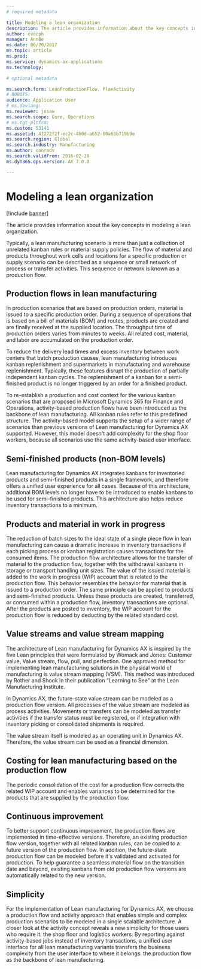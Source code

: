 ```yaml
---
# required metadata

title: Modeling a lean organization
description: The article provides information about the key concepts in modeling a lean organization. 
author: cvocph
manager: AnnBe
ms.date: 06/20/2017
ms.topic: article
ms.prod: 
ms.service: dynamics-ax-applications
ms.technology: 

# optional metadata

ms.search.form: LeanProductionFlow, PlanActivity
# ROBOTS: 
audience: Application User
# ms.devlang: 
ms.reviewer: josaw
ms.search.scope: Core, Operations
# ms.tgt_pltfrm: 
ms.custom: 53141
ms.assetid: 4f272f2f-ec2c-4b0d-a652-00a63b719b9e
ms.search.region: Global
ms.search.industry: Manufacturing
ms.author: conradv
ms.search.validFrom: 2016-02-28
ms.dyn365.ops.version: AX 7.0.0

---
```


# Modeling a lean organization

[!include [banner](../includes/banner.md)]

The article provides information about the key concepts in modeling a lean organization. 

Typically, a lean manufacturing scenario is more than just a collection of unrelated kanban rules or material supply policies. The flow of material and products throughout work cells and locations for a specific production or supply scenario can be described as a sequence or small network of process or transfer activities. This sequence or network is known as a production flow.

## Production flows in lean manufacturing
In production scenarios that are based on production orders, material is issued to a specific production order. During a sequence of operations that is based on a bill of materials (BOM) and routes, products are created and are finally received at the supplied location. The throughput time of production orders varies from minutes to weeks. All related cost, material, and labor are accumulated on the production order. 

To reduce the delivery lead times and excess inventory between work centers that batch production causes, lean manufacturing introduces kanban replenishment and supermarkets in manufacturing and warehouse replenishment. Typically, these features disrupt the production of partially independent kanban cycles. The replenishment of a kanban for a semi-finished product is no longer triggered by an order for a finished product. 

To re-establish a production and cost context for the various kanban scenarios that are proposed in Microsoft Dynamics 365 for Finance and Operations, activity-based production flows have been introduced as the backbone of lean manufacturing. All kanban rules refer to this predefined structure. The activity-based model supports the setup of a wider range of scenarios than previous versions of Lean manufacturing for Dynamics AX supported. However, this model doesn't add complexity for the shop floor workers, because all scenarios use the same activity-based user interface.

## Semi-finished products (non-BOM levels)
Lean manufacturing for Dynamics AX integrates kanbans for inventoried products and semi-finished products in a single framework, and therefore offers a unified user experience for all cases. Because of this architecture, additional BOM levels no longer have to be introduced to enable kanbans to be used for semi-finished products. This architecture also helps reduce inventory transactions to a minimum.

## Products and material in work in progress
The reduction of batch sizes to the ideal state of a single piece flow in lean manufacturing can cause a dramatic increase in inventory transactions if each picking process or kanban registration causes transactions for the consumed items. The production flow architecture allows for the transfer of material to the production flow, together with the withdrawal kanbans in storage or transport handling unit sizes. The value of the issued material is added to the work in progress (WIP) account that is related to the production flow. This behavior resembles the behavior for material that is issued to a production order. The same principle can be applied to products and semi-finished products. Unless these products are created, transferred, or consumed within a production flow, inventory transactions are optional. After the products are posted to inventory, the WIP account for the production flow is reduced by deducting by the related standard cost.

## Value streams and value stream mapping
The architecture of Lean manufacturing for Dynamics AX is inspired by the five Lean principles that were formulated by Womack and Jones: Customer value, Value stream, flow, pull, and perfection. One approved method for implementing lean manufacturing solutions in the physical world of manufacturing is value stream mapping (VSM). This method was introduced by Rother and Shook in their publication “Learning to See” at the Lean Manufacturing Institute. 

In Dynamics AX, the future-state value stream can be modeled as a production flow version. All processes of the value stream are modeled as process activities. Movements or transfers can be modeled as transfer activities if the transfer status must be registered, or if integration with inventory picking or consolidated shipments is required. 

The value stream itself is modeled as an operating unit in Dynamics AX. Therefore, the value stream can be used as a financial dimension.

## Costing for lean manufacturing based on the production flow
The periodic consolidation of the cost for a production flow corrects the related WIP account and enables variances to be determined for the products that are supplied by the production flow.

## Continuous improvement
To better support continuous improvement, the production flows are implemented in time-effective versions. Therefore, an existing production flow version, together with all related kanban rules, can be copied to a future version of the production flow. In addition, the future-state production flow can be modeled before it's validated and activated for production. To help guarantee a seamless material flow on the transition date and beyond, existing kanbans from old production flow versions are automatically related to the new version.

## Simplicity
For the implementation of Lean manufacturing for Dynamics AX, we choose a production flow and activity approach that enables simple and complex production scenarios to be modeled in a single scalable architecture. A closer look at the activity concept reveals a new simplicity for those users who require it: the shop floor and logistics workers. By reporting against activity-based jobs instead of inventory transactions, a unified user interface for all lean manufacturing variants transfers the business complexity from the user interface to where it belongs: the production flow as the backbone of lean manufacturing.



